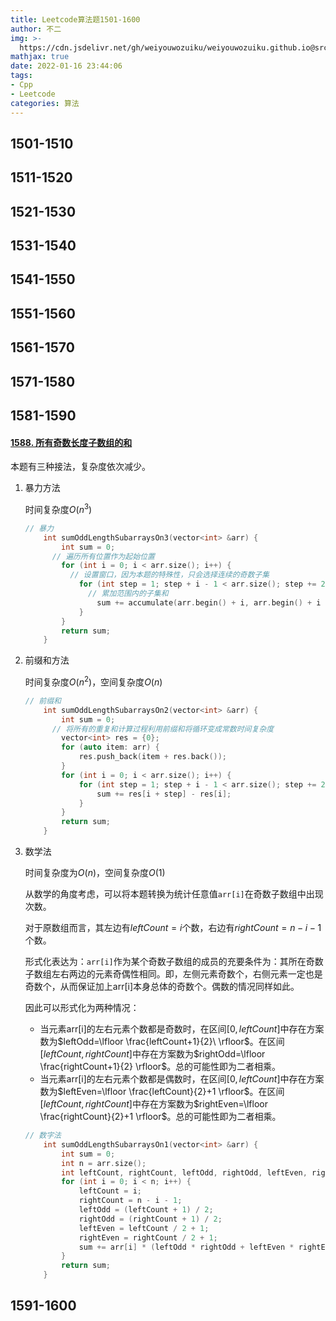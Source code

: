 ```yaml
---
title: Leetcode算法题1501-1600
author: 不二
img: >-
  https://cdn.jsdelivr.net/gh/weiyouwozuiku/weiyouwozuiku.github.io@src/source/_posts/PageImg/算法/Leetcode算法题1501-1600.jpeg
mathjax: true
date: 2022-01-16 23:44:06
tags: 
- Cpp
- Leetcode
categories: 算法
---
```


## 1501-1510
## 1511-1520
## 1521-1530
## 1531-1540
## 1541-1550
## 1551-1560
## 1561-1570
## 1571-1580

## 1581-1590

#### [1588. 所有奇数长度子数组的和](https://leetcode-cn.com/problems/sum-of-all-odd-length-subarrays/)

本题有三种接法，复杂度依次减少。

1. 暴力方法

   时间复杂度$O(n^3)$

   ```cpp
   // 暴力
       int sumOddLengthSubarraysOn3(vector<int> &arr) {
           int sum = 0;
         // 遍历所有位置作为起始位置
           for (int i = 0; i < arr.size(); i++) {
             // 设置窗口，因为本题的特殊性，只会选择连续的奇数子集
               for (int step = 1; step + i - 1 < arr.size(); step += 2) {
                 // 累加范围内的子集和
                   sum += accumulate(arr.begin() + i, arr.begin() + i + step, 0);
               }
           }
           return sum;
       }
   ```

2. 前缀和方法

   时间复杂度$O(n^2)$，空间复杂度$O(n)$

   ```cpp
   // 前缀和
       int sumOddLengthSubarraysOn2(vector<int> &arr) {
           int sum = 0;
         // 将所有的重复和计算过程利用前缀和将循环变成常数时间复杂度
           vector<int> res = {0};
           for (auto item: arr) {
               res.push_back(item + res.back());
           }
           for (int i = 0; i < arr.size(); i++) {
               for (int step = 1; step + i - 1 < arr.size(); step += 2) {
                   sum += res[i + step] - res[i];
               }
           }
           return sum;
       }
   ```

3. 数学法

   时间复杂度为$O(n)$，空间复杂度$O(1)$

   从数学的角度考虑，可以将本题转换为统计任意值`arr[i]`在奇数子数组中出现次数。

   对于原数组而言，其左边有$leftCount=i$个数，右边有$rightCount=n-i-1$个数。

   形式化表达为：`arr[i]`作为某个奇数子数组的成员的充要条件为：其所在奇数子数组左右两边的元素奇偶性相同。即，左侧元素奇数个，右侧元素一定也是奇数个，从而保证加上arr[i]本身总体的奇数个。偶数的情况同样如此。

   因此可以形式化为两种情况：

   - 当元素arr[i]的左右元素个数都是奇数时，在区间$[0,leftCount]$中存在方案数为$leftOdd=\lfloor \frac{leftCount+1}{2}\ \rfloor$。在区间$[leftCount,rightCount]$中存在方案数为$rightOdd=\lfloor \frac{rightCount+1}{2} \rfloor$。总的可能性即为二者相乘。
   - 当元素arr[i]的左右元素个数都是偶数时，在区间$[0,leftCount]$中存在方案数为$leftEven=\lfloor \frac{leftCount}{2}+1 \rfloor$。在区间$[leftCount,rightCount]$中存在方案数为$rightEven=\lfloor \frac{rightCount}{2}+1 \rfloor$。总的可能性即为二者相乘。

   ```cpp
   // 数字法
       int sumOddLengthSubarraysOn1(vector<int> &arr) {
           int sum = 0;
           int n = arr.size();
           int leftCount, rightCount, leftOdd, rightOdd, leftEven, rightEven;
           for (int i = 0; i < n; i++) {
               leftCount = i;
               rightCount = n - i - 1;
               leftOdd = (leftCount + 1) / 2;
               rightOdd = (rightCount + 1) / 2;
               leftEven = leftCount / 2 + 1;
               rightEven = rightCount / 2 + 1;
               sum += arr[i] * (leftOdd * rightOdd + leftEven * rightEven);
           }
           return sum;
       }
   ```

   

## 1591-1600
